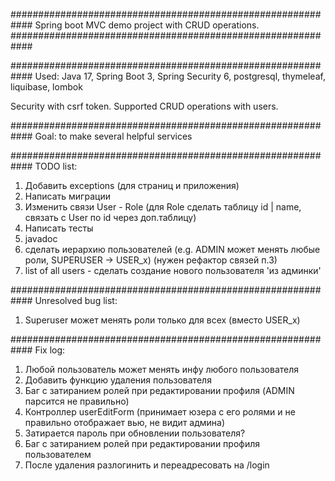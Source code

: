 ############################################################
Spring boot MVC demo project with CRUD operations.
############################################################

############################################################
Used:
Java 17,
Spring Boot 3,
Spring Security 6,
postgresql, thymeleaf, liquibase, lombok

Security with csrf token.
Supported CRUD operations with users.

############################################################
Goal: to make several helpful services

############################################################
TODO list:

1) Добавить exceptions (для страниц и приложения)
2) Написать миграции
3) Изменить связи User - Role (для Role сделать таблицу id | name, связать c User по id через доп.таблицу)
4) Написать тесты
5) javadoc
6) сделать иерархию пользователей (e.g. ADMIN может менять любые роли, SUPERUSER -> USER_x) (нужен рефактор связей п.3)
7) list of all users - сделать создание нового пользователя 'из админки'

############################################################
Unresolved bug list:

1) Superuser может менять роли только для всех (вместо USER_x)

############################################################
Fix log:

1) Любой пользователь может менять инфу любого пользователя
2) Добавить функцию удаления пользователя
3) Баг с затиранием ролей при редактировании профиля (ADMIN парсится не правильно)
4) Контроллер userEditForm (принимает юзера с его ролями и не правильно отображает вью, не видит админа)
5) Затирается пароль при обновлении пользователя?
6) Баг с затиранием ролей при редактировании профиля пользователем
7) После удаления разлогинить и переадресовать на /login